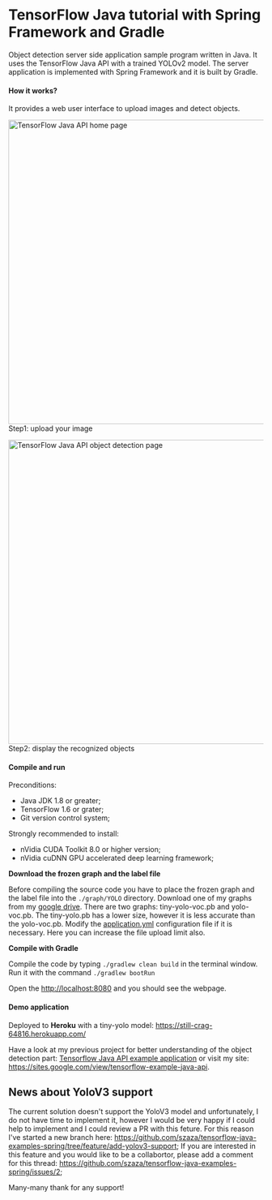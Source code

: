 # TensorFlow Java tutorial with Spring Framework and Gradle
Object detection server side application sample program written in Java. It uses the TensorFlow Java API with a trained YOLOv2 model. The server application is implemented with Spring Framework and it is built by Gradle. 

#### How it works?

It provides a web user interface to upload images and detect objects.

<img src="https://github.com/szaza/java-tensorflow-spring/blob/master/sample/home-page.jpg" alt="TensorFlow Java API home page" title="TensorFlow Java API home page" width="600"/><br/>
Step1: upload your image

<img src="https://github.com/szaza/java-tensorflow-spring/blob/master/sample/object-detection-page.jpg" alt="TensorFlow Java API object detection page" title="TensorFlow Java API object detection page" width="600"/><br/>Step2: display the recognized objects

#### Compile and run

Preconditions:
- Java JDK 1.8 or greater;
- TensorFlow 1.6 or grater;
- Git version control system;

Strongly recommended to install:
- nVidia CUDA Toolkit 8.0 or higher version;
- nVidia cuDNN GPU accelerated deep learning framework;

**Download the frozen graph and the label file**

Before compiling the source code you have to place the frozen graph and the label file into the `./graph/YOLO` directory. Download one of my graphs from my [google drive](https://drive.google.com/drive/folders/1GfS1Yle7Xari1tRUEi2EDYedFteAOaoN). There are two graphs: tiny-yolo-voc.pb and yolo-voc.pb. The tiny-yolo.pb has a lower size, however it is less accurate than the yolo-voc.pb. Modify the [application.yml](https://github.com/szaza/tensorflow-java-examples-spring/blob/master/src/main/resources/application.yml) configuration file if it is necessary. Here you can increase the file upload limit also.

**Compile with Gradle**

Compile the code by typing `./gradlew clean build` in the terminal window.<br/>
Run it with the command `./gradlew bootRun`

Open the [http://localhost:8080](http://localhost:8080) and you should see the webpage.<br/>

#### Demo application

Deployed to **Heroku** with a tiny-yolo model: https://still-crag-64816.herokuapp.com/

Have a look at my previous project for better understanding of the object detection part: [Tensorflow Java API example application](https://github.com/szaza/tensorflow-example-java) or visit my site: https://sites.google.com/view/tensorflow-example-java-api.

## News about YoloV3 support

The current solution doesn't support the YoloV3 model and unfortunately, I do not have time to implement it, however I would be very happy if I could help to implement and I could review a PR with this feture. 
For this reason I've started a new branch here: https://github.com/szaza/tensorflow-java-examples-spring/tree/feature/add-yolov3-support; If you are interested in this feature and you would like to be a collabortor, please add a comment for this thread: https://github.com/szaza/tensorflow-java-examples-spring/issues/2;

Many-many thank for any support!
